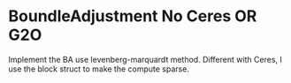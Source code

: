 # BoundleAdjustment No Ceres OR G2O
Implement the BA use levenberg-marquardt method. Different with Ceres, I use the block struct to make the compute sparse.

